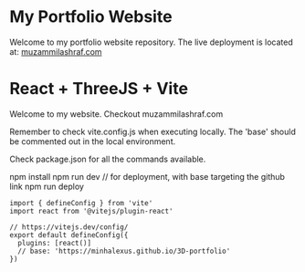 # My Portfolio Website

Welcome to my portfolio website repository. The live deployment is located at: [muzammilashraf.com](https://muzammilashraf.com)

# React + ThreeJS + Vite

Welcome to my website. Checkout muzammilashraf.com

Remember to check vite.config.js when executing locally. 
The 'base' should be commented out in the local environment.

Check package.json for all the commands available.

npm install
npm run dev
// for deployment, with base targeting the github link
npm run deploy 

```
import { defineConfig } from 'vite'
import react from '@vitejs/plugin-react'

// https://vitejs.dev/config/
export default defineConfig({
  plugins: [react()]
  // base: 'https://minhalexus.github.io/3D-portfolio'
})
```

